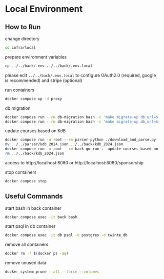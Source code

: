 # Local Environment

## How to Run

change directory

```sh
cd infra/local
```

prepare environment variables

```sh
cp ../../back/.env ../../back/.env.local
```

please edit `../../back/.env.local` to configure OAuth2.0 (required, google is recommended) and stripe (optional)

run containers

```sh
docker compose up -d proxy
```

db migration

```sh
docker compose run --rm db-migration bash -c 'make migrate-up db_url=${DB_URL}'
docker compose run --rm db-migration bash -c 'make migrate-up db_url=${TEST_DB_URL}'
```

update courses based on KdB

```sh
docker compose run -u root --rm parser python ./download_and_parse.py --year 2024 --output-path kdb_2024.json
mv ../../parser/kdb_2024.json ../../back/kdb_2024.json
docker compose run -u root --rm back go run .  update-courses-based-on-kdb --year 2024 --kdb-json-file-path kdb_2024.json
rm ../../back/kdb_2024.json
```

access to http://localhost:8080 or http://localhost:8080/sponsorship

stop containers

```sh
docker compose stop
```

## Useful Commands

start bash in back container

```sh
docker compose exec -it back bash
```

start psql in db container
```sh
docker compose exec -it db psql -U postgres -d twinte_db
```

remove all containers

```sh
docker rm -f $(docker ps -aq)
```

remove unused data

```sh
docker system prune --all --force --volumes
```
